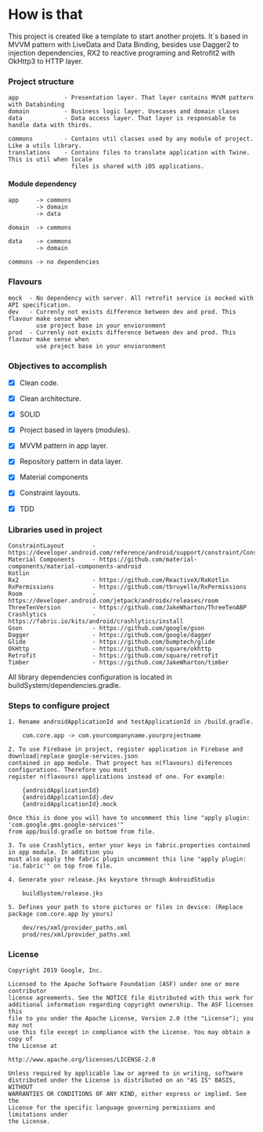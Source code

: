 # How is that

This project is created like a template to start another projets. It`s based in MVVM pattern with LiveData and Data Binding, besides use Dagger2 to injection dependencies, RX2 to reactive programing and Retrofit2 with OkHttp3 to HTTP layer.
        
### Project structure    

    app             - Presentation layer. That layer contains MVVM pattern with Databinding
    domain          - Business logic layer. Usecases and domain clases
    data            - Data access layer. That layer is responsable to handle data with thirds.
    
    commons         - Contains util classes used by any module of project. Like a utils library.
    translations    - Contains files to translate application with Twine. This is util when locale 
                      files is shared with iOS applications.

#### Module dependency

    app     -> commons
            -> domain
            -> data
    
    domain  -> commons
    
    data    -> commons
            -> domain
    
    commons -> no dependencies

### Flavours

    mock  - No dependency with server. All retrofit service is mocked with API specification.
    dev   - Currenly not exists difference between dev and prod. This flavour make sense when 
            use project base in your envioronment
    prod  - Currenly not exists difference between dev and prod. This flavour make sense when 
            use project base in your envioronment

### Objectives to accomplish

- [x] Clean code.
- [x] Clean architecture.
- [x] SOLID
- [x] Project based in layers (modules).
- [x] MVVM pattern in app layer.
- [x] Repository pattern in data layer.
- [x] Material components
- [x] Constraint layouts.
- [x] TDD
        

### Libraries used in project

    ConstraintLayout        - https://developer.android.com/reference/android/support/constraint/ConstraintLayout
    Material Components     - https://github.com/material-components/material-components-android
    Kotlin
    Rx2                     - https://github.com/ReactiveX/RxKotlin
    RxPermissions           - https://github.com/tbruyelle/RxPermissions
    Room                    - https://developer.android.com/jetpack/androidx/releases/room
    ThreeTenVersion         - https://github.com/JakeWharton/ThreeTenABP
    Crashlytics             - https://fabric.io/kits/android/crashlytics/install
    Gson                    - https://github.com/google/gson
    Dagger                  - https://github.com/google/dagger
    Glide                   - https://github.com/bumptech/glide
    OkHttp                  - https://github.com/square/okhttp
    Retrofit                - https://github.com/square/retrofit
    Timber                  - https://github.com/JakeWharton/timber

All library dependencies configuration is located in buildSystem/dependencies.gradle.

### Steps to configure project

    1. Rename androidApplicationId and testApplicationId in /build.gradle.
    
        com.core.app -> com.yourcompanyname.yourprojectname

    2. To use Firebase in project, register application in Firebase and download|replace google-services.json 
    contained in app module. That proyect has n(flavours) diferences configurations. Therefore you must 
    register n(flavours) applications instead of one. For example:

        {androidApplicationId}
        {androidApplicationId}.dev
        {androidApplicationId}.mock
        
    Once this is done you will have to uncomment this line "apply plugin: 'com.google.gms.google-services'" 
    from app/build.gradle on bottom from file.

    3. To use Crashlytics, enter your keys in fabric.properties contained in app module. In addition you 
    must also apply the fabric plugin uncomment this line "apply plugin: 'io.fabric'" on top from file.

    4. Generate your release.jks keystore through AndroidStudio
    
        buildSystem/release.jks
    
    5. Defines your path to store pictures or files in device: (Replace package com.core.app by yours)

        dev/res/xml/provider_paths.xml
        prod/res/xml/provider_paths.xml

### License

    Copyright 2019 Google, Inc.

    Licensed to the Apache Software Foundation (ASF) under one or more contributor
    license agreements. See the NOTICE file distributed with this work for
    additional information regarding copyright ownership. The ASF licenses this
    file to you under the Apache License, Version 2.0 (the "License"); you may not
    use this file except in compliance with the License. You may obtain a copy of
    the License at

    http://www.apache.org/licenses/LICENSE-2.0

    Unless required by applicable law or agreed to in writing, software
    distributed under the License is distributed on an "AS IS" BASIS, WITHOUT
    WARRANTIES OR CONDITIONS OF ANY KIND, either express or implied. See the
    License for the specific language governing permissions and limitations under
    the License.
